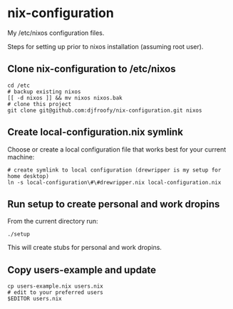 # nix-configuration

My /etc/nixos configuration files.

Steps for setting up prior to nixos installation (assuming root user).

## Clone nix-configuration to /etc/nixos

    cd /etc
    # backup existing nixos
    [[ -d nixos ]] && mv nixos nixos.bak
    # clone this project
    git clone git@github.com:djfroofy/nix-configuration.git nixos

## Create local-configuration.nix symlink

Choose or create a local configuration file that works best for your current machine:

    # create symlink to local configuration (drewripper is my setup for home desktop)
    ln -s local-configuration\#\#drewripper.nix local-configuration.nix 

## Run setup to create personal and work dropins

From the current directory run:

    ./setup

This will create stubs for personal and work dropins.

## Copy users-example and update

    cp users-example.nix users.nix
    # edit to your preferred users
    $EDITOR users.nix

